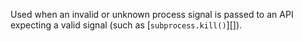 
Used when an invalid or unknown process signal is passed to an API expecting a
valid signal (such as [`subprocess.kill()`][]).

<a id="ERR_UNKNOWN_STDIN_TYPE"></a>
